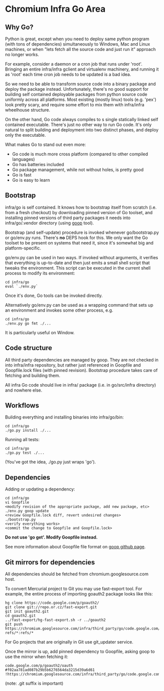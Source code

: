 # Chromium Infra Go Area


## Why Go?

Python is great, except when you need to deploy same python program (with tons
of dependencies) simultaneously to Windows, Mac and Linux machines, or when
"lets fetch all the source code and just run it" approach no longer works.

For example, consider a daemon or a cron job that runs under 'root'. Bringing
an entire infra/infra gclient and virtualenv machinery, and running it as 'root'
each time cron job needs to be updated is a bad idea.

So we need to be able to transform source code into a binary package and deploy
the package instead. Unfortunately, there's no good support for building
self contained deployable packages from python source code uniformly across
all platforms. Most existing (mostly linux) tools (e.g. 'pex') look pretty
scary, and require some effort to mix them with infra/infra wheelhouse
structure.

On the other hand, Go code always compiles to s single statically linked
self contained executable. There's just no other way to run Go code. It's only
natural to split building and deployment into two distinct phases, and deploy
only the executable.

What makes Go to stand out even more:
  * Go code is much more cross platform (compared to other compiled languages)
  * Go has batteries included
  * Go package management, while not without holes, is pretty good
  * Go is fast
  * Go is easy to learn


## Bootstrap

infra/go is self contained. It knows how to bootstrap itself from scratch (i.e.
from a fresh checkout) by downloading pinned version of Go toolset, and
installing pinned versions of third party packages it needs into
infra/go/.vendor directory (using [goop](https://github.com/nitrous-io/goop)
tool).

Bootstrap (and self-update) procedure is invoked whenever go/bootstrap.py
or go/env.py runs. There's **no** DEPS hook for this. We only want the Go
toolset to be present on systems that need it, since it's somewhat big and
platform-specific.

go/env.py can be used in two ways. If invoked without arguments, it verifies
that everything is up-to-date and then just emits a small shell script that
tweaks the environment. This script can be executed in the current shell
process to modify its environment:

    cd infra/go
    eval `./env.py`

Once it's done, Go tools can be invoked directly.

Alternatively go/env.py can be used as a wrapping command that sets up an
environment and invokes some other process, e.g.

    cd infra/go
    ./env.py go fmt ./...

It is particularly useful on Window.


## Code structure

All third party dependencies are managed by goop. They are not checked in into
infra/infra repository, but rather just referenced in Goopfile and Goopfile.lock
files (with pinned revision). Bootstrap procedure takes care of fetching and
building them.

All infra Go code should live in infra/ package (i.e. in go/src/infra directory)
and nowhere else.


## Workflows

Building everything and installing binaries into infra/go/bin:

    cd infra/go
    ./go.py install ./...

Running all tests:

    cd infra/go
    ./go.py test ./...

(You've got the idea, ./go.py just wraps 'go').


## Dependencies

Adding or updating a dependency:

    cd infra/go
    vi Goopfile
    <modify revision of the appropriate package, add new package, etc>
    ./env.py goop update
    <review Goopfile.lock diff, revert undesired changes>
    ./bootstrap.py
    <verify everything works>
    <commit the change to Goopfile and Goopfile.lock>

**Do not use 'go get'. Modify Goopfile instead.**

See more information about Goopfile file format on
[goop github page](https://github.com/nitrous-io/goop).


## Git mirrors for dependencies

All dependencies should be fetched from chromium.googlesource.com host.

To convert Mercurial project to Git you may use fast-export tool. For example,
the entire process of importing goauth2 package looks like this:

    hg clone https://code.google.com/p/goauth2/
    git clone git://repo.or.cz/fast-export.git
    git init goauth2.git
    cd goauth2.git
    ../fast-export/hg-fast-export.sh -r ../goauth2
    git push https://chromium.googlesource.com/infra/third_party/go/code.google.com/p/goauth2.git refs/*:refs/*

For Go projects that are originally in Git use git_updater service.

Once the mirror is up, add pinned dependency to Goopfile, asking goop to
use the mirror when fetching it:

    code.google.com/p/goauth2/oauth #f02aa781ad087b29b5b6276564da3215d39a6d61 !https://chromium.googlesource.com/infra/third_party/go/code.google.com/p/goauth2.git

(note: .git suffix is important)
